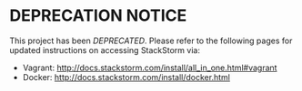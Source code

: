 # DEPRECATION NOTICE

This project has been *DEPRECATED*. Please refer to the following pages for updated instructions on accessing StackStorm via:

* Vagrant: http://docs.stackstorm.com/install/all_in_one.html#vagrant 
* Docker: http://docs.stackstorm.com/install/docker.html


